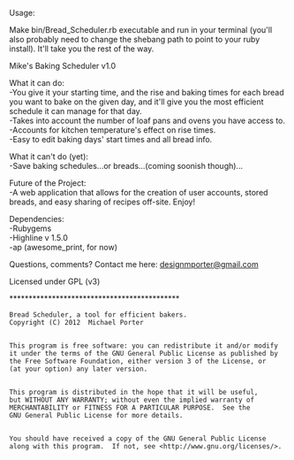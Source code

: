 Usage:

Make bin/Bread_Scheduler.rb executable and run in your terminal (you'll also probably need to change the shebang path to point to your ruby install).  It'll take you the rest of the way.



Mike's Baking Scheduler v1.0

What it can do:
  <br />-You give it your starting time, and the rise and baking times for each bread you want to bake on the given day, and it'll give you the most efficient schedule it can manage for that day.
  <br />-Takes into account the number of loaf pans and ovens you have access to.
  <br />-Accounts for kitchen temperature's effect on rise times.
  <br />-Easy to edit baking days' start times and all bread info.
  
What it can't do (yet):
  <br />-Save baking schedules...or breads...(coming soonish though)...
  
Future of the Project:
  <br />-A web application that allows for the creation of user accounts, stored breads, and easy sharing of recipes off-site.
Enjoy!

Dependencies:
  <br />-Rubygems
  <br />-Highline v 1.5.0
  <br />-ap (awesome_print, for now)

Questions, comments?  Contact me here: designmporter@gmail.com

Licensed under GPL (v3)

<p>********************************************</p>

    Bread Scheduler, a tool for efficient bakers.
    Copyright (C) 2012  Michael Porter
   

    This program is free software: you can redistribute it and/or modify
    it under the terms of the GNU General Public License as published by
    the Free Software Foundation, either version 3 of the License, or
    (at your option) any later version.


    This program is distributed in the hope that it will be useful,
    but WITHOUT ANY WARRANTY; without even the implied warranty of
    MERCHANTABILITY or FITNESS FOR A PARTICULAR PURPOSE.  See the
    GNU General Public License for more details.
 

    You should have received a copy of the GNU General Public License
    along with this program.  If not, see <http://www.gnu.org/licenses/>.